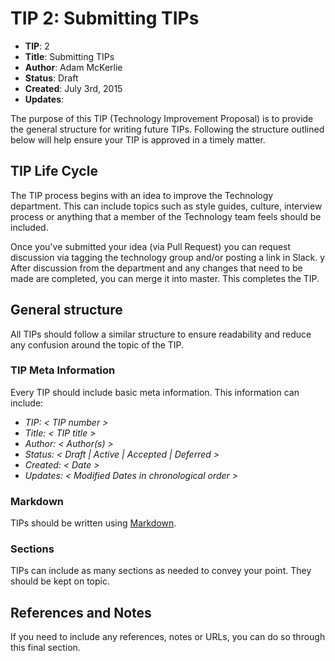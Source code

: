 # TIP 2: Submitting TIPs

* **TIP**: 2
* **Title**:  Submitting TIPs
* **Author**: Adam McKerlie
* **Status**: Draft
* **Created**: July 3rd, 2015
* **Updates**:

The purpose of this TIP (Technology Improvement Proposal) is to provide the general structure for writing future TIPs. Following the structure outlined below will help ensure your TIP is approved in a timely matter.

## TIP Life Cycle

The TIP process begins with an idea to improve the Technology department. This can include topics such as style guides, culture, interview process or anything that a member of the Technology team feels should be included.

Once you've submitted your idea (via Pull Request) you can request discussion via tagging the technology group and/or posting a link in Slack.
y
After discussion from the department and any changes that need to be made are completed, you can merge it into master. This completes the TIP.

## General structure

All TIPs should follow a similar structure to ensure readability and reduce any confusion around the topic of the TIP.

### TIP Meta Information

Every TIP should include basic meta information. This information can include:

* *TIP: < TIP number >*
* *Title: < TIP title >*
* *Author: < Author(s) >*
* *Status: < Draft | Active | Accepted | Deferred >*
* *Created: < Date >*
* *Updates: < Modified Dates in chronological order >*

### Markdown

TIPs should be written using [Markdown](http://daringfireball.net/projects/markdown/syntax).

### Sections

TIPs can include as many sections as needed to convey your point. They should be kept on topic.

## References and Notes

If you need to include any references, notes or URLs, you can do so through this final section.
